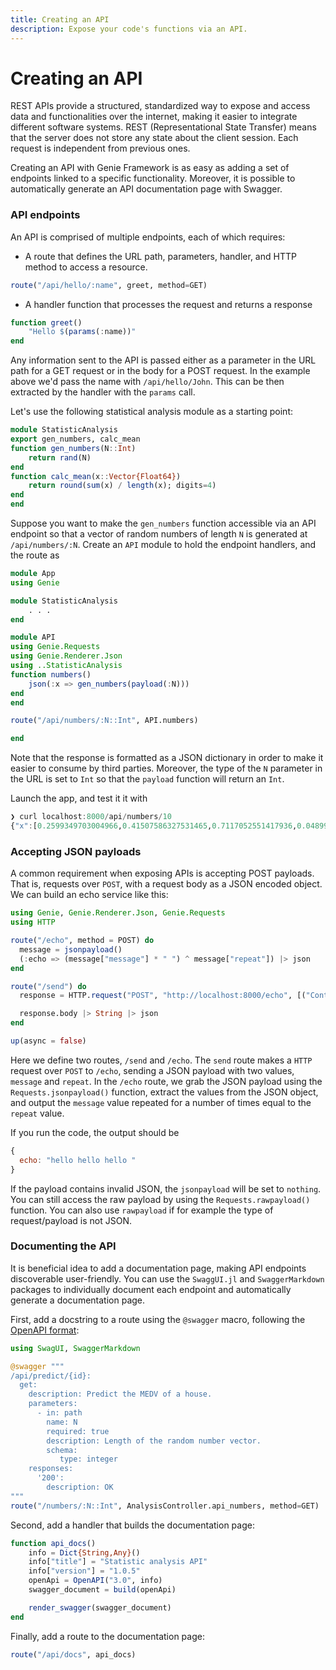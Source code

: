 ```yaml
---
title: Creating an API
description: Expose your code's functions via an API.
---
```


# Creating an API

REST APIs provide a structured, standardized way to expose and access data and functionalities over the internet, making it easier to integrate different software systems. REST (Representational State Transfer) means that the server does not store any state about the client session. Each request is independent from previous ones.

Creating an API with Genie Framework is as easy as adding a set of endpoints linked to a specific functionality. Moreover, it is possible to automatically generate an API documentation page with Swagger.

### API endpoints

An API is comprised of multiple endpoints, each of which requires:

- A route that defines the URL path, parameters, handler,  and HTTP method to access a resource.

```julia
route("/api/hello/:name", greet, method=GET)
```

- A handler function that processes the request and returns a response
```julia
function greet()
    "Hello $(params(:name))"
end
```

Any information sent to the API is passed either as a parameter in the URL path for a GET request or in the body for a POST request. In the example above we'd pass the name with `/api/hello/John`. This can be then extracted by the handler with the `params` call.

Let's use the following statistical analysis module as a starting point:
```julia
module StatisticAnalysis
export gen_numbers, calc_mean
function gen_numbers(N::Int)
    return rand(N)
end
function calc_mean(x::Vector{Float64})
    return round(sum(x) / length(x); digits=4)
end
end

```

Suppose you want to make the `gen_numbers` function accessible via an API endpoint so that a vector of random numbers of length `N` is generated at `/api/numbers/:N`. Create an `API` module to hold the endpoint handlers, and the route as

```julia
module App
using Genie

module StatisticAnalysis
    . . .
end

module API
using Genie.Requests
using Genie.Renderer.Json
using ..StatisticAnalysis
function numbers()
    json(:x => gen_numbers(payload(:N)))
end
end

route("/api/numbers/:N::Int", API.numbers)

end
```

Note that the response is formatted as a JSON dictionary in order to make it easier to consume by third parties. Moreover, the type of the `N` parameter in the URL is set to `Int` so that the `payload` function will return an `Int`.

Launch the app, and test it it with

```julia
❯ curl localhost:8000/api/numbers/10
{"x":[0.2599349703004966,0.41507586327531465,0.7117052551417936,0.04899936953416706,0.4841727037100556,0.6098044830424467,0.36874657414451883,0.7934650411840747,0.33030836077261927,0.5295794718912344]}%

```

### Accepting JSON payloads

A common requirement when exposing APIs is accepting POST payloads. That is, requests over `POST`, with a request body as a JSON encoded object. We can build an echo service like this:

```julia
using Genie, Genie.Renderer.Json, Genie.Requests
using HTTP

route("/echo", method = POST) do
  message = jsonpayload()
  (:echo => (message["message"] * " ") ^ message["repeat"]) |> json
end

route("/send") do
  response = HTTP.request("POST", "http://localhost:8000/echo", [("Content-Type", "application/json")], """{"message":"hello", "repeat":3}""")

  response.body |> String |> json
end

up(async = false)
```

Here we define two routes, `/send` and `/echo`. The `send` route makes a `HTTP` request over `POST` to `/echo`, sending a JSON payload with two values, `message` and `repeat`.
In the `/echo` route, we grab the JSON payload using the `Requests.jsonpayload()` function, extract the values from the JSON object, and output the `message` value repeated for a number of times equal to the `repeat` value.

If you run the code, the output should be

```javascript
{
  echo: "hello hello hello "
}
```

If the payload contains invalid JSON, the `jsonpayload` will be set to `nothing`. You can still access the raw payload by using the `Requests.rawpayload()` function.
You can also use `rawpayload` if for example the type of request/payload is not JSON.

### Documenting the API

It is beneficial idea to add a documentation page, making API endpoints discoverable user-friendly. You can use  the `SwaggUI.jl` and `SwaggerMarkdown` packages to individually document each endpoint and automatically generate a documentation page.

First, add a docstring to a route using the `@swagger` macro, following the [OpenAPI format](https://swagger.io/docs/specification/2-0/basic-structure/#:~:text=Swagger%20definitions%20can%20be%20written,swagger%3A%20%222.0%22):

```julia [app.jl]
using SwagUI, SwaggerMarkdown

@swagger """
/api/predict/{id}:
  get:
    description: Predict the MEDV of a house.
    parameters:
      - in: path
        name: N
        required: true
        description: Length of the random number vector.
        schema:
           type: integer
    responses:
      '200':
        description: OK
"""
route("/numbers/:N::Int", AnalysisController.api_numbers, method=GET)

```

Second, add a handler that builds the documentation page:

```julia [AnalysisController.jl]
function api_docs()
    info = Dict{String,Any}()
    info["title"] = "Statistic analysis API"
    info["version"] = "1.0.5"
    openApi = OpenAPI("3.0", info)
    swagger_document = build(openApi)

    render_swagger(swagger_document)
end
```

Finally, add a route to the documentation page:

```julia [app.jl]
route("/api/docs", api_docs)

```
